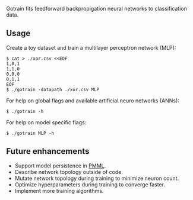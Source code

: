 Gotrain fits feedforward backpropigation neural networks to classification data.

## Usage

Create a toy dataset and train a multilayer perceptron network (MLP):

```
$ cat > ./xor.csv <<EOF
1,0,1
1,1,0
0,0,0
0,1,1
EOF
$ ./gotrain -datapath ./xor.csv MLP
```

For help on global flags and available artificial neuro networks (ANNs):

`$ ./gotrain -h`

For help on model specific flags:

`$ ./gotrain MLP -h`

## Future enhancements

* Support model persistence in [PMML](http://dmg.org/pmml/v4-1/GeneralStructure.html).
* Describe network topology outside of code.
* Mutate network topology during training to minimize neuron count.
* Optimize hyperparameters during training to converge faster.
* Implement more training algorithms.
